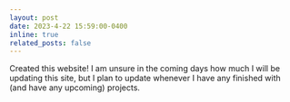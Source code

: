 ```yaml
---
layout: post
date: 2023-4-22 15:59:00-0400
inline: true
related_posts: false
---
```


Created this website! I am unsure in the coming days how much I will be updating this site, but I plan to update whenever I have any finished with (and have any upcoming) projects.  
